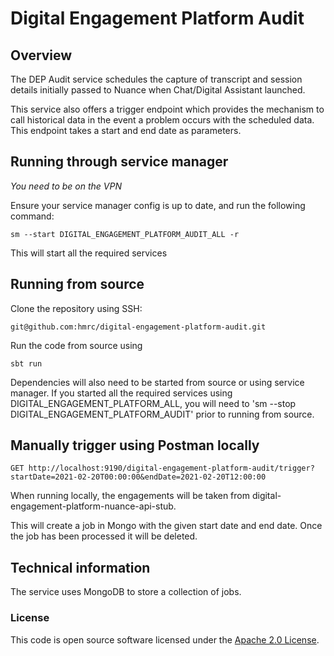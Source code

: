 # Digital Engagement Platform Audit

## Overview

The DEP Audit service schedules the capture of transcript and session details initially passed to 
Nuance when Chat/Digital Assistant launched.

This service also offers a trigger endpoint which provides the mechanism to call historical data
in the event a problem occurs with the scheduled data. This endpoint takes a start and end date as parameters.


## Running through service manager

*You need to be on the VPN*

Ensure your service manager config is up to date, and run the following command:

`sm --start DIGITAL_ENGAGEMENT_PLATFORM_AUDIT_ALL -r`

This will start all the required services

## Running from source
Clone the repository using SSH:

`git@github.com:hmrc/digital-engagement-platform-audit.git`

Run the code from source using

`sbt run`

Dependencies will also need to be started from source or using service manager. If you started all the required services using DIGITAL_ENGAGEMENT_PLATFORM_ALL, 
you will need to 'sm --stop DIGITAL_ENGAGEMENT_PLATFORM_AUDIT' prior to running from source.

## Manually trigger using Postman locally

`GET http://localhost:9190/digital-engagement-platform-audit/trigger?startDate=2021-02-20T00:00:00&endDate=2021-02-20T12:00:00`

When running locally, the engagements will be taken from digital-engagement-platform-nuance-api-stub.

This will create a job in Mongo with the given start date and end date. Once the job has been processed it will be deleted.


## Technical information

The service uses MongoDB to store a collection of jobs.


### License

This code is open source software licensed under the [Apache 2.0 License]("http://www.apache.org/licenses/LICENSE-2.0.html").
